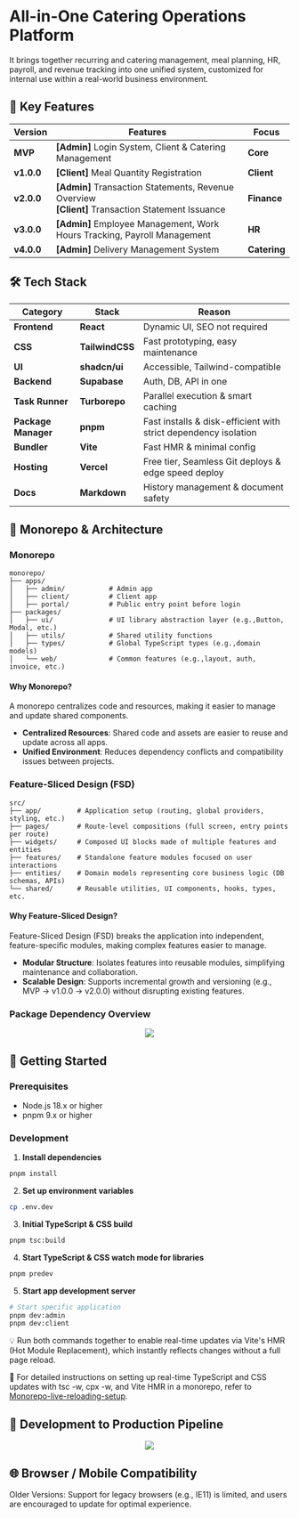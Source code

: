 # All-in-One Catering Operations Platform

It brings together recurring and catering management, meal planning, HR, payroll, and revenue tracking into one unified system, customized for internal use within a real-world business environment.

## 🌟 Key Features

| **Version** | **Features**                                                                                           | **Focus**    |
| ----------- | ------------------------------------------------------------------------------------------------------ | ------------ |
| **MVP**     | **[Admin]** Login System, Client & Catering Management                                                 | **Core**     |
| **v1.0.0**  | **[Client]** Meal Quantity Registration                                                                | **Client**   |
| **v2.0.0**  | **[Admin]** Transaction Statements, Revenue Overview <br/> **[Client]** Transaction Statement Issuance | **Finance**  |
| **v3.0.0**  | **[Admin]** Employee Management, Work Hours Tracking, Payroll Management                               | **HR**       |
| **v4.0.0**  | **[Admin]** Delivery Management System                                                                 | **Catering** |

## 🛠️ Tech Stack

| **Category**        | **Stack**       | **Reason**                                                      |
| ------------------- | --------------- | --------------------------------------------------------------- |
| **Frontend**        | **React**       | Dynamic UI, SEO not required                                    |
| **CSS**             | **TailwindCSS** | Fast prototyping, easy maintenance                              |
| **UI**              | **shadcn/ui**   | Accessible, Tailwind-compatible                                 |
| **Backend**         | **Supabase**    | Auth, DB, API in one                                            |
| **Task Runner**     | **Turborepo**   | Parallel execution & smart caching                              |
| **Package Manager** | **pnpm**        | Fast installs & disk-efficient with strict dependency isolation |
| **Bundler**         | **Vite**        | Fast HMR & minimal config                                       |
| **Hosting**         | **Vercel**      | Free tier, Seamless Git deploys & edge speed deploy             |
| **Docs**            | **Markdown**    | History management & document safety                            |

## 📁 Monorepo & Architecture

### Monorepo

```tsx
monorepo/
├── apps/
│   ├── admin/           # Admin app
│   ├── client/          # Client app
│   ├── portal/          # Public entry point before login
├── packages/
│   ├── ui/              # UI library abstraction layer (e.g.,Button, Modal, etc.)
│   ├── utils/           # Shared utility functions
│   ├── types/           # Global TypeScript types (e.g.,domain models)
│   └── web/           	 # Common features (e.g.,layout, auth, invoice, etc.)
```

#### Why Monorepo?

A monorepo centralizes code and resources, making it easier to manage and update shared components.

- **Centralized Resources**: Shared code and assets are easier to reuse and update across all apps.
- **Unified Environment**: Reduces dependency conflicts and compatibility issues between projects.

### Feature-Sliced Design (FSD)

```tsx
src/
├── app/         # Application setup (routing, global providers, styling, etc.)
├── pages/       # Route-level compositions (full screen, entry points per route)
├── widgets/     # Composed UI blocks made of multiple features and entities
├── features/    # Standalone feature modules focused on user interactions
├── entities/    # Domain models representing core business logic (DB schemas, APIs)
└── shared/      # Reusable utilities, UI components, hooks, types, etc.

```

#### Why Feature-Sliced Design?

Feature-Sliced Design (FSD) breaks the application into independent, feature-specific modules, making complex features easier to manage.

- **Modular Structure**: Isolates features into reusable modules, simplifying maintenance and collaboration.
- **Scalable Design**: Supports incremental growth and versioning (e.g., MVP → v1.0.0 → v2.0.0) without disrupting existing features.

### Package Dependency Overview

<p align="center"><img src="https://github.com/user-attachments/assets/7b20e728-eab8-4fdd-ba00-610c47d6d7ac"/></p>

## 🚀 Getting Started

### Prerequisites

- Node.js 18.x or higher
- pnpm 9.x or higher

### Development

1. **Install dependencies**

```bash
pnpm install
```

2. **Set up environment variables**

```bash
cp .env.dev
```

3. **Initial TypeScript & CSS build**

```bash
pnpm tsc:build
```

4. **Start TypeScript & CSS watch mode for libraries**

```bash
pnpm predev
```

5. **Start app development server**

```bash
# Start specific application
pnpm dev:admin
pnpm dev:client
```

💡 Run both commands together to enable real-time updates via Vite's HMR (Hot Module Replacement), which instantly reflects changes without a full page reload.

📄 For detailed instructions on setting up real-time TypeScript and CSS updates with tsc -w, cpx -w, and Vite HMR in a monorepo, refer to [Monorepo-live-reloading-setup](./docs/monorepo-live-reloading-setup.md).

## 🔄 Development to Production Pipeline

<p align="center"><img src="https://github.com/user-attachments/assets/9ddfe534-8a70-428f-8291-130639ef0572"/></p>

## 🌐 Browser / Mobile Compatibility

Older Versions: Support for legacy browsers (e.g., IE11) is limited, and users are encouraged to update for optimal experience.
